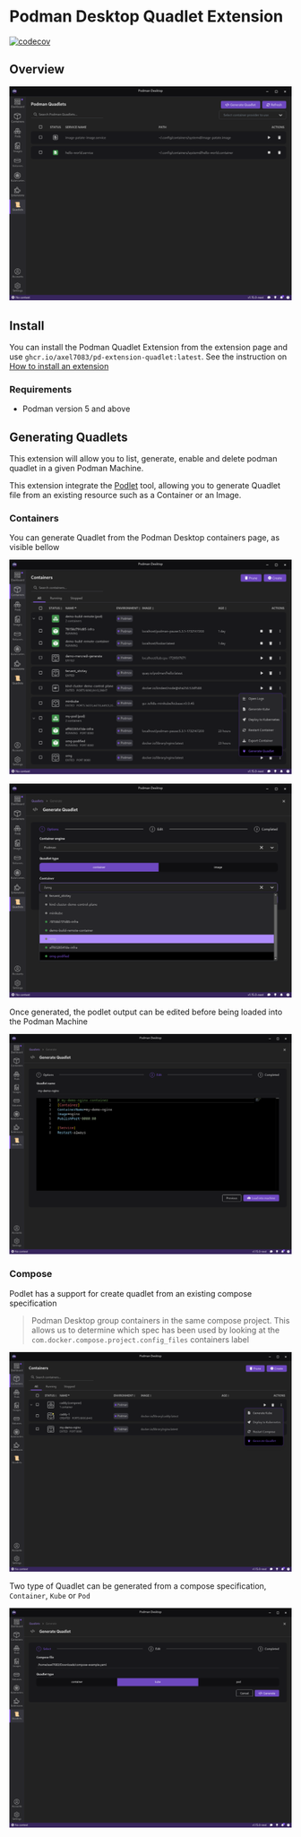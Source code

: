 # Podman Desktop Quadlet Extension

[![codecov](https://codecov.io/github/podman-desktop/extension-podman-quadlet/graph/badge.svg?token=P885ZCDJA7)](https://codecov.io/github/podman-desktop/extension-podman-quadlet)

## Overview

![quadlet-list.png](images/quadlet-list.png)

## Install

You can install the Podman Quadlet Extension from the extension page and use `ghcr.io/axel7083/pd-extension-quadlet:latest`. See the instruction on [How to install an extension](https://podman-desktop.io/docs/extensions/install)

### Requirements

- Podman version 5 and above

## Generating Quadlets

This extension will allow you to list, generate, enable and delete podman quadlet in a given Podman Machine.

This extension integrate the [Podlet](https://github.com/containers/podlet) tool, allowing you to generate Quadlet file from 
an existing resource such as a Container or an Image.

### Containers

You can generate Quadlet from the Podman Desktop containers page, as visible bellow

![generate-from-containers-list.png](images/generate-from-containers-list.png)

![quadlet-generate-container.png](images/quadlet-generate-container.png)

Once generated, the podlet output can be edited before being loaded into the Podman Machine

![edit-podlet-output.png](images/edit-podlet-output.png)

### Compose

Podlet has a support for create quadlet from an existing compose specification

> Podman Desktop group containers in the same compose project. 
> This allows us to determine which spec has been used by looking at the `com.docker.compose.project.config_files` containers label

![generate-from-compose.png](images/generate-from-compose.png)

Two type of Quadlet can be generated from a compose specification, `Container`, `Kube` or `Pod`

![quadlet-generate-compose.png](images/quadlet-generate-compose.png)

